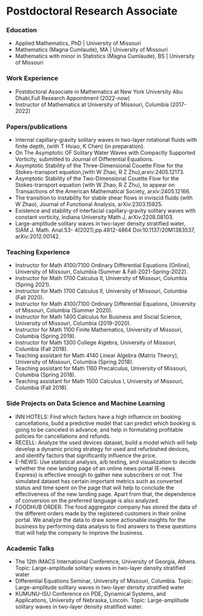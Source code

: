 # Postdoctoral Research Associate


### Education
- Applied Mathematics,          PhD | University of Missouri
- Mathematics (Magna Cumlaude), MA    | University of Missouri
- Mathematics with minor in Statistics (Magna Cumlaude), BS    | University of Missouri

### Work Experience
- Postdoctoral Associate in Mathematics at New York University Abu Dhabi,Full Research Appointment (2022-now)
- Instructor of Mathematics at University of Missouri, Columbia (2017-2022)

### Papers/publications
- Internal capillary-gravity solitary waves in two-layer rotational fluids with finite depth, (with
T Hsiao, K Chen) (in preparation).
- On The Asymptotic OF Solitary Water Waves with Compactly Supported Vorticity, submitted to Journal of Differential Equations.
- Asymptotic Stability of the Three-Dimensional Couette Flow for the Stokes-transport equation,(with
W Zhao, R Z Zhu),arxiv:2405.12173.
- Asymptotic Stability of the Two-Dimensional Couette Flow for the Stokes-transport equation (with
W Zhao, R Z Zhu), to appear on Transactions of the American Mathematical Society, arxiv:2405.12166.
- The transition to instability for stable shear flows in inviscid fluids (with W Zhao), Journal of
Functional Analysis, arXiv:2303.15925.
- Existence and stability of interfacial capillary-gravity solitary waves with constant vorticity,
Indiana University Math J, arXiv:2208.08103.
- Large-amplitude solitary waves in two-layer density stratified water, SIAM J. Math. Anal.53-
4(2021),pp.4812-4864 Doi:10.1137/20M1383537, arXiv:2012.00142.

### Teaching Experience
- Instructor for Math 4100/7100 Ordinary Differential Equations (Online), University of Missouri, Columbia (Summer & Fall-2021-Spring-2022).
- Instructor for Math 1700 Calculus II, University of Missouri, Columbia (Spring 2021).
- Instructor for Math 1700 Calculus II, University of Missouri, Columbia (Fall 2020).
- Instructor for Math 4100/7100 Ordinary Differential Equations, University of Missouri, Columbia (Summer 2020).
- Instructor for Math 1400 Calculus for Business and Social Science, University of Missouri, Columbia (2019-2020).
- Instructor for Math 1100 Finite Mathematics, University of Missouri, Columbia (Spring 2019).
- Instructor for Math 1300 College Algebra, University of Missouri, Columbia (Fall 2018).
- Teaching assistant for Math 4140 Linear Algebra (Matrix Theory), University of Missouri, Columbia (Spring 2018).
- Teaching assistant for Math 1160 Precalculus, University of Missouri, Columbia (Spring 2018).
- Teaching assistant for Math 1500 Calculus I, University of Missouri, Columbia (Fall 2018).
  
### Side Projects on Data Science and Machine Learning
- INN HOTELS: Find which factors have a high influence on booking cancellations, build a predictive model that can predict which booking is going to be canceled in advance, and help in formulating profitable policies for cancellations and refunds.
- RECELL: Analyze the used devices dataset, build a model which will help develop a dynamic pricing strategy for used and refurbished devices, and identify factors that significantly influence the price.
- E-NEWS: Use statistical analysis, a/b testing, and visualization to decide whether the new landing page of an online news portal (E-news Express) is effective enough to gather new subscribers or not. The simulated dataset has certain important metrics such as converted status and time spent on the page that will help to conclude the effectiveness of the new landing page. Apart from that, the dependence of conversion on the preferred language is also analyzed.
- FOODHUB ORDER: The food aggregator company has stored the data of the different orders made by the registered customers in their online portal. We analyze the data to draw some actionable insights for the business by performing data analysis to find answers to these questions that will help the company to improve the business.

### Academic Talks
- The 12th IMACS International Conference, University of Georgia, Athens. Topic: Large-amplitude solitary waves in two-layer density stratified water
- Differential Equations Seminar, University of Missouri, Columbia. Topic: Large-amplitude solitary waves in two-layer density stratified water
- KUMUNU-ISU Conference on PDE, Dynamical Systems, and Applications, University of Nebraska, Lincoln. Topic: Large-amplitude solitary waves in two-layer density stratified water.

